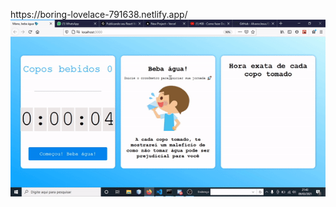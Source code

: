 
<p align="center">
  <div>https://boring-lovelace-791638.netlify.app/</div>
  <img src="demo/beba1.gif"
</p>
